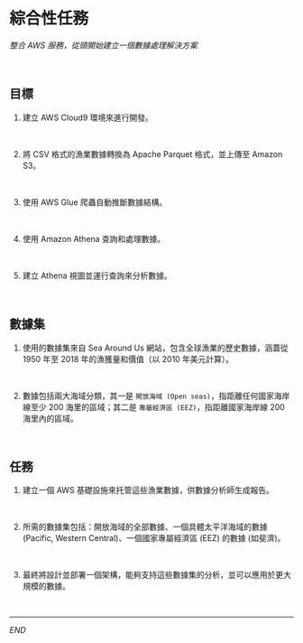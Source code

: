 # 綜合性任務

_整合 AWS 服務，從頭開始建立一個數據處理解決方案_

<br>

## 目標

1. 建立 AWS Cloud9 環境來進行開發。

<br>

2. 將 CSV 格式的漁業數據轉換為 Apache Parquet 格式，並上傳至 Amazon S3。

<br>

3. 使用 AWS Glue 爬蟲自動推斷數據結構。

<br>

4. 使用 Amazon Athena 查詢和處理數據。

<br>

5. 建立 Athena 視圖並運行查詢來分析數據。

<br>

## 數據集

1. 使用的數據集來自 Sea Around Us 網站，包含全球漁業的歷史數據，涵蓋從 1950 年至 2018 年的漁獲量和價值（以 2010 年美元計算）。

<br>

2. 數據包括兩大海域分類，其一是 `開放海域 (Open seas)`，指距離任何國家海岸線至少 200 海里的區域；其二是 `專屬經濟區 (EEZ)`，指距離國家海岸線 200 海里內的區域。

<br>

## 任務

1. 建立一個 AWS 基礎設施來托管這些漁業數據，供數據分析師生成報告。

<br>

2. 所需的數據集包括：開放海域的全部數據、一個具體太平洋海域的數據 (Pacific, Western Central)、一個國家專屬經濟區 (EEZ) 的數據 (如斐濟)。

<br>

3. 最終將設計並部署一個架構，能夠支持這些數據集的分析，並可以應用於更大規模的數據。

<br>

___

_END_